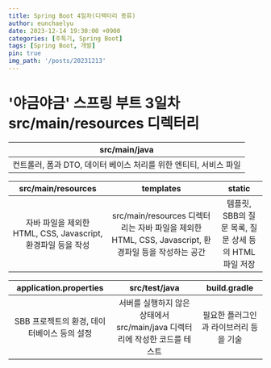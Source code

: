 ```yaml
---
title: Spring Boot 4일차(디렉터리 종류)
author: eunchaelyu
date: 2023-12-14 19:30:00 +0900
categories: [주특기, Spring Boot]
tags: [Spring Boot, 개발]
pin: true
img_path: '/posts/20231213'
---
```


# '야금야금' 스프링 부트 3일차src/main/resources 디렉터리    

|src/main/java|  
|:------:|
|컨트롤러, 폼과 DTO, 데이터 베이스 처리를 위한 엔티티, 서비스 파일|
    
|src/main/resources|templates|static|    
|:-----:|:-----:|:-----:|    
|자바 파일을 제외한 HTML, CSS, Javascript, 환경파일 등을 작성|src/main/resources 디렉터리는 자바 파일을 제외한 HTML, CSS, Javascript, 환경파일 등을 작성하는 공간|템플릿, SBB의 질문 목록, 질문 상세 등의 HTML 파일 저장|``.css``, ``.js``,``.jpg``, ``.png``) 등을 저장|    


|application.properties|src/test/java|build.gradle|
|:-----:|:-----:|:-----:|
|SBB 프로젝트의 환경, 데이터베이스 등의 설정|서버를 실행하지 않은 상태에서 src/main/java 디렉터리에 작성한 코드를 테스트|필요한 플러그인과 라이브러리 등을 기술|



